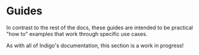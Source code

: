 # Guides

In contrast to the rest of the docs, these guides are intended to be practical "how to" examples that work through specific use cases.

As with all of Indigo's documentation, this section is a work in progress!
